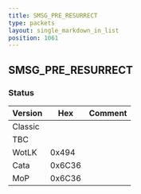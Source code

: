 ```yaml
---
title: SMSG_PRE_RESURRECT
type: packets
layout: single_markdown_in_list
position: 1061
---
```


## SMSG_PRE_RESURRECT

### Status

Version    | Hex        | Comment
---------- | ---------- | ---------- 
Classic    |            |
TBC        |            |
WotLK      | 0x494      | 
Cata       | 0x6C36     | 
MoP        | 0x6C36     | 